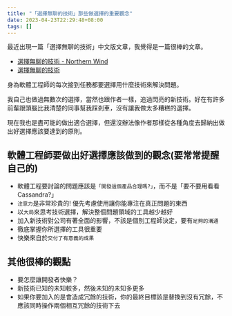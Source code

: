 ```yaml
---
title: "「選擇無聊的技術」那些做選擇的重要觀念"
date: 2023-04-23T22:29:48+08:00
tags: []
---
```


最近出現一篇「選擇無聊的技術」中文版文章，我覺得是一篇很棒的文章。
- [選擇無聊的技術 - Northern Wind](https://www.chunfuchao.com/posts/choose-boring-technology/)
- [選擇無聊的技術](https://boringtechnology.club/index_zh_TW.html)

身為軟體工程師的每次接到任務都要選擇用什麼技術來解決問題。

我自己也做過無數次的選擇，當然也跟作者一樣，追過閃亮的新技術。好在有許多前輩跟頭腦比我清楚的同事幫我踩剎車，沒有讓我做太多糟糕的選擇。

現在我也是盡可能的做出適合選擇，但還沒辦法像作者那樣從各種角度去歸納出做出好選擇應該要達到的原則。

## 軟體工程師要做出好選擇應該做到的觀念(要常常提醒自己的)

- 軟體工程要討論的問題應該是`「開發這個產品合理嗎?」`，而不是「要不要用看看 Cassandra?」
- `注意力`是非常珍貴的! 優先考慮使用讓你能專注在真正問題的東西
- 以`大局`來思考技術選擇，解決整個問題領域的工具越少越好
- 加入新技術對公司有著全面的影響，不該是個別工程師決定，要有`足夠的溝通`
- 徹底掌握你所選擇的工具很重要
- 快樂來自於`交付了有意義的成果`

## 其他很棒的觀點
- 要怎麼讓開發者快樂？
- 新技術已知的未知較多，然後未知的未知多更多
- 如果你要加入的是會造成冗餘的技術，你的最終目標該是替換到沒有冗餘，不應該同時操作兩個相互冗餘的技術下去
